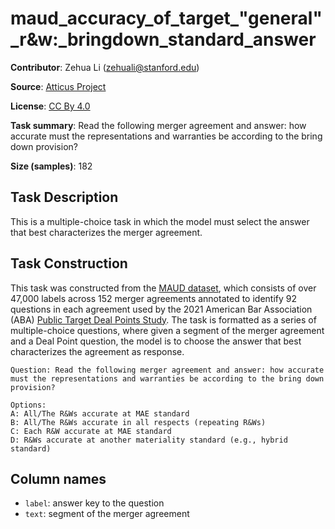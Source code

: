 # maud_accuracy_of_target_"general"_r&w:_bringdown_standard_answer 
 **Contributor**: Zehua Li (zehuali@stanford.edu)
 
 **Source**: [Atticus Project](https://www.atticusprojectai.org/maud)
 
 **License**: [CC By 4.0](https://creativecommons.org/licenses/by/4.0/)
 
 **Task summary**: Read the following merger agreement and answer: how accurate must the representations and warranties be according to the bring down provision?
 
 **Size (samples)**: 182
 
 ## Task Description
 
 This is a multiple-choice task in which the model must select the answer that best characterizes the merger agreement.
 
 ## Task Construction
 
 This task was constructed from the [MAUD dataset](https://www.atticusprojectai.org/maud), which consists of over 47,000 labels across 152 merger agreements annotated to identify 92 questions in each agreement used by the 2021 American Bar Association (ABA) [Public Target Deal Points Study](https://www.americanbar.org/groups/business_law/committees/ma/deal_points/). The task is formatted as a series of multiple-choice questions, where given a segment of the merger agreement and a Deal Point question, the model is to choose the answer that best characterizes the agreement as response.
 
 ```text
 Question: Read the following merger agreement and answer: how accurate must the representations and warranties be according to the bring down provision?
 ```
 
 ```text
 Options:
 A: All/The R&Ws accurate at MAE standard
 B: All/The R&Ws accurate in all respects (repeating R&Ws)
 C: Each R&W accurate at MAE standard
 D: R&Ws accurate at another materiality standard (e.g., hybrid standard)
 ```
 
 ## Column names
 
 - `label`: answer key to the question
 - `text`: segment of the merger agreement
